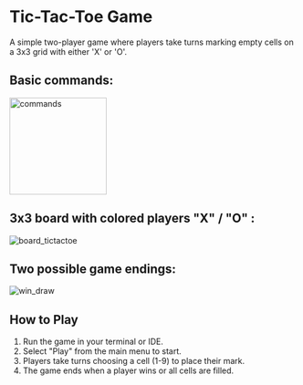 # Tic-Tac-Toe Game
A simple two-player game where players take turns marking empty cells on a 3x3 grid with either 'X' or 'O'. 

## Basic commands:

<img width="170" alt="commands" src="https://github.com/user-attachments/assets/27a095af-a4f3-473c-a2bd-b61c414f44af" />


## 3x3 board with colored players "X" / "О" :

![board_tictactoe](https://github.com/user-attachments/assets/95e2061b-936b-4fbc-8b8b-04de3109bc81)


## Two possible game endings:

![win_draw](https://github.com/user-attachments/assets/29484598-0a71-4647-88ac-ad4dd06af898)


## How to Play
1. Run the game in your terminal or IDE.
2. Select "Play" from the main menu to start.
3. Players take turns choosing a cell (1-9) to place their mark.
4. The game ends when a player wins or all cells are filled.

